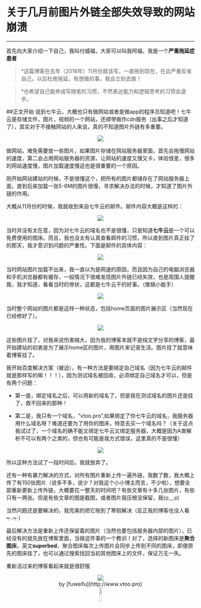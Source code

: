 # 关于几月前图片外链全部失效导致的网站崩溃

------

首先向大家介绍一下自己，我叫付威福，大家可以叫我阿福，我是一个**严重拖延症患者**

> *这篇博客在去年（2018年）11月份就该写，一直拖到现在，在此严重反省自己，以后杜绝拖延，有想做的事，我会立刻去做！

> *也希望自己能养成写随笔的习惯，不然表达能力和逻辑思考的习惯会退步。

##正文开始
说到七牛云，大概也只有做网站或者是做app的程序员知道吧！七牛云是存储文件，图片，视频的一个网站，还顺带做作cdn服务（出事之后才知道了），其实对于不接触网站的人来说，真的不知道图片外链有多重要。

<center>
<img src="https://0d077ef9e74d8.cdn.sohucs.com/rkdW4nG_jpg" >
</center>

做网站，难免需要放一些图片，如果图片存储在网站服务器里面，首先会拖慢网站的速度，第二会占用网站服务器的资源，让网站的速度又慢又卡，体验很差，很多的网站速度慢，图片加载速度慢这也是很重要的一个原因。

刚开始网站建站的时候，不是很懂这个，把所有的图片都储存在了网站服务器上面，直到后来加载一张5-6M的图片很慢，寻求解决办法的时候，才知道了图片外链的作用。

大概从11月份的时候，我就收到来自七牛云的邮件。邮件内容大概是这样的：

<center>
<img src="https://pic.superbed.cn/item/5c83af763a213b0417904cca" >
</center>

当时并没有太在意，因为对七牛云的域名也不是很懂，只是知道**七牛云**是一个可以免费使用的图床。而且，我也没太有认真查看邮件的习惯，所以直到图片真正挂了的那天，我才意识到问题的严重性。下面是邮件的具体内容：

<center>
<img src="https://0d077ef9e74d8.cdn.sohucs.com/rkdSfoc_png" >
</center>


当时网站图片加载不出来，我一直以为是网速的原因，而且因为自己的电脑浏览器和手机浏览器都有缓存，一般情况下很难发现图片外链已经失效，也是周围人提醒我，我才知道，看看当时的惨状，这都是七牛云干的好事。（推锅小能手）

<center>
<img src="https://pic.superbed.cn/item/5c83b19b3a213b041790645b" >
</center>

当时整个网站的图片都是这样一种状态，包括home页面的图片展示区（当然现在已经修好了）。

<center>
<img src="https://ww1.sinaimg.cn/large/007i4MEmgy1g0wthlpzeij30hd04iq3h.jpg" >
</center>

这些图片挂了，对我来说伤害贼大，因为我的博客本就不是纯文字分享的博客，最开始建站的初衷是为了展示home区的图片，用图片来记录生活。图片挂了就意味着博客挂了。

我开始百度解决方案（被迫），有一种方法是要绑定自己域名（因为七牛云的邮件就是那样写的嘛！！！），因为测试域名被回收，必须绑定自己域名才可以，但是有两个问题：

- 第一是，绑定域名之后，可以用新的域名了，但是我在测试域名的图片还是挂了，救不回来的那种！  

- 第二是，我只有一个域名，“vtoo.pro”,如果绑定了你七牛云的域名，我服务器用什么域名呀？难道还要为了用你的图床，特意去买一个域名吗？（关于这点我试过了，一个域名的确不能又绑定七牛云又绑定服务器，大概是因为A类解析不可以有两个之类的，但也有可能是我方式错误，这里真的不是很懂）

<center>
<img src="https://pic.superbed.cn/item/5c83be993a213b04179102dc" >
</center>

所以这种方法试了一段时间后，我就放弃了。

还有一种有暴力解决的方式，对所有图片重新上传一遍外链，我数了数，我大概上传了有150张图片（说多不多，说少？对我这个小小博主而言，不少啦），想要全部重新更新上传外链，大概要花一整天的时间吧？有些文章有十多几张图片，有些只有一两张。但是有些文章的图是截图，或者图片我压根没保留，我(ಥ﹏ಥ)

当然问题还是要解决的，我完美的把它拖到了寒假解决（反正我的博客也没人看┭.┭）

最后解决方法是重新上传还保留着的图片（当然也要包括服务器内部的图片），已经没有的就先放在博客里面，当做这件事的一个教训！对了，选择的新图床是**聚合图床**，英文**superbed**，聚合图床每次上传图片会同步上传到不同的图床，即便原先的图床挂了，也可以通过搜索找回当初其他图床上的文件，保证万无一失。

重新活过来的博客看起来就是很舒服

<center>
<img src="https://pic.superbed.cn/item/5c83bc833a213b041790e495" >
</center>


<center>
by [fuweifu](http://www.vtoo.pro)  
<center>
<center>
<img src="https://pic.superbed.cn/item/5c83a7243a213b04178fed8c" width="10%" height="10%" />
</center>




